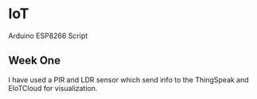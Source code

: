 # IoT
Arduino ESP8266 Script

## Week One
I have used a PIR and LDR sensor which send info to the ThingSpeak and EIoTCloud for visualization.
